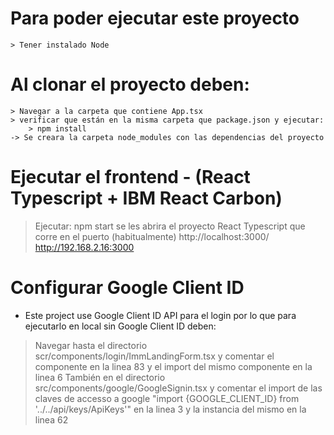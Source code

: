 # Para poder ejecutar este proyecto

    > Tener instalado Node

# Al clonar el proyecto deben:
    > Navegar a la carpeta que contiene App.tsx
    > verificar que están en la misma carpeta que package.json y ejecutar:
        > npm install
    -> Se creara la carpeta node_modules con las dependencias del proyecto
# Ejecutar el frontend - (React Typescript + IBM React Carbon)

> Ejecutar:
> npm start
> se les abrira el proyecto React Typescript que corre en el puerto (habitualmente)
> http://localhost:3000/
> http://192.168.2.16:3000

# Configurar Google Client ID

* Este project use Google Client ID API para el login por lo que para ejecutarlo en local sin Google Client ID deben: 
> Navegar hasta el directorio scr/components/login/ImmLandingForm.tsx y comentar el componente <GoogleSignIn /> en la linea 83 y el import del mismo componente en la linea 6 
> También en el directorio src/components/google/GoogleSignin.tsx y comentar el import de las claves de accesso a google "import {GOOGLE_CLIENT_ID} from '../../api/keys/ApiKeys'" en la linea 3 y la instancia del mismo en la linea 62
